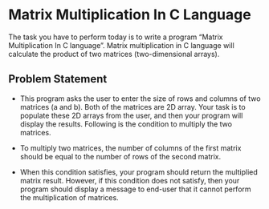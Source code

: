# Matrix Multiplication In C Language 

The task you have to perform today is to write a program “Matrix Multiplication In C language”. Matrix multiplication in C language will calculate the product of two matrices (two-dimensional arrays).

## Problem Statement

- This program asks the user to enter the size of rows and columns of two matrices (a and b). Both of the matrices are 2D array. Your task is to populate these 2D arrays from the user, and then your program will display the results. Following is the condition to multiply the two matrices.

- To multiply two matrices, the number of columns of the first matrix should be equal to the number of rows of the second matrix.

- When this condition satisfies, your program should return the multiplied matrix result. However, if this condition does not satisfy, then your program should display a message to end-user that it cannot perform the multiplication of matrices.

